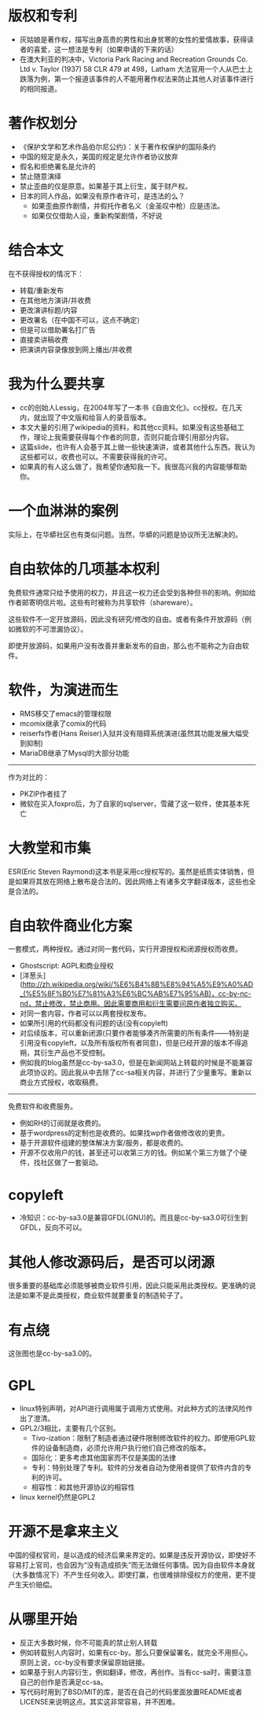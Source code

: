 # 版权和专利

* 灰姑娘是著作权，描写出身高贵的男性和出身贫寒的女性的爱情故事，获得读者的喜爱，这一想法是专利（如果申请的下来的话）
* 在澳大利亚的判决中，Victoria Park Racing and Recreation Grounds Co. Ltd v. Taylor (1937) 58 CLR 479 at 498，Latham 大法官用一个人从巴士上跌落为例，第一个报道该事件的人不能用著作权法来防止其他人对该事件进行的相同报道。

# 著作权划分

* 《保护文学和艺术作品伯尔尼公约》：关于著作权保护的国际条约
* 中国的规定是永久，美国的规定是允许作者协议放弃
* 假名和拒绝署名是允许的
* 禁止随意演绎
* 禁止歪曲的仅是原意。如果基于其上衍生，属于财产权。
* 日本的同人作品，如果没有原作者许可，是违法的么？
  * 如果歪曲原作剧情，并假托作者名义（金圣叹中枪）应是违法。
  * 如果仅仅借助人设，重新构架剧情，不好说

# 结合本文

在不获得授权的情况下：

* 转载/重新发布
* 在其他地方演讲/并收费
* 更改演讲标题/内容
* 更改署名（在中国不可以，这点不确定）
* 但是可以借助署名打广告
* 直接卖讲稿收费
* 把演讲内容录像放到网上播出/并收费

# 我为什么要共享

* cc的创始人Lessig，在2004年写了一本书《自由文化》。cc授权。在几天内，就出现了中文版和给盲人的录音版本。
* 本文大量的引用了wikipedia的资料，和其他cc资料。如果没有这些基础工作，理论上我需要获得每个作者的同意，否则只能合理引用部分内容。
* 这篇slide，也许有人会基于其上做一些快速演讲，或者其他什么东西。我认为这些都可以，收费也可以。不需要获得我的许可。
* 如果真的有人这么做了，我希望你通知我一下。我很高兴我的内容能够帮助你。

# 一个血淋淋的案例

实际上，在华蟒社区也有类似问题。当然，华蟒的问题是协议所无法解决的。

# 自由软体的几项基本权利

免费软件通常只给予使用的权力，并且这一权力还会受到各种但书的影响。例如给作者邮寄明信片啦。这些有时被称为共享软件（shareware）。

这些软件不一定开放源码，因此没有研究/修改的自由。或者有条件开放源码（例如微软的不可泄漏协议）。

即使开放源码，如果用户没有改善并重新发布的自由，那么也不能称之为自由软件。

# 软件，为演进而生

* RMS移交了emacs的管理权限
* mcomix继承了comix的代码
* reiserfs作者(Hans Reiser)入狱并没有阻碍系统演进(虽然其功能发展大幅受到抑制)
* MariaDB继承了Mysql的大部分功能

---

作为对比的：

* PKZIP作者挂了
* 微软在买入foxpro后，为了自家的sqlserver，雪藏了这一软件，使其基本死亡

# 大教堂和市集

ESR(Eric Steven Raymond)这本书是采用cc授权写的。虽然是纸质实体销售，但是如果将其放在网络上散布是合法的。因此网络上有诸多文字翻译版本，这些也全是合法的。

# 自由软件商业化方案

一套模式，两种授权。通过对同一套代码，实行开源授权和闭源授权而收费。

* Ghostscript: AGPL和商业授权
* [洋葱头](http://zh.wikipedia.org/wiki/%E6%B4%8B%E8%94%A5%E9%A0%AD_(%E5%8F%B0%E7%81%A3%E6%BC%AB%E7%95%AB)，cc-by-nc-nd，禁止修改，禁止商用。因此需要商用和衍生需要问原作者独立购买。
* 对同一套内容，作者可以以两套授权发布。
* 如果所引用的代码都没有问题的话(没有copyleft)
* 对后续版本，可以重新闭源(只要作者能够凑齐所需要的所有条件——特别是引用没有copyleft，以及所有版权所有者同意)，但是已经开源的版本不得追朔，其衍生产品也不受控制。
* 例如我的blog虽然是cc-by-sa3.0，但是在新闻网站上转载的时候是不能兼容此项协议的。因此我从中去除了cc-sa相关内容，并进行了少量重写。重新以商业方式授权，收取稿费。

---

免费软件和收费服务。

* 例如RH的订阅就是收费的。
* 基于wordpress的定制也是收费的。如果找wp作者做修改收的更贵。
* 基于开源软件组建的整体解决方案/服务，都是收费的。
* 开源不仅收用户的钱，甚至还可以收第三方的钱。例如某个第三方做了个硬件，找社区做了一套驱动。

# copyleft

* 冷知识：cc-by-sa3.0是兼容GFDL(GNU)的。而且是cc-by-sa3.0可衍生到GFDL，反向不可以。

# 其他人修改源码后，是否可以闭源

很多重要的基础库必须能够被商业软件引用，因此只能采用此类授权。更准确的说法是如果不是此类授权，商业软件就要重复的制造轮子了。

# 有点绕

这张图也是cc-by-sa3.0的。

# GPL

* linux特别声明，对API进行调用属于调用方式使用。对此种方式的法律风险作出了澄清。
* GPL2/3相比，主要有几个区别。
  * Tivo-ization：限制了制造者通过硬件限制修改软件的权力。即使用GPL软件的设备制造商，必须允许用户执行他们自己修改的版本。
  * 国际化：更多考虑其他国家而不仅是美国的法律
  * 专利：特别处理了专利。软件的分发者自动为使用者提供了软件内含的专利的许可。
  * 相容性：和其他开源协议的相容性
* linux kernel仍然是GPL2

# 开源不是拿来主义

中国的侵权官司，是以造成的经济后果来界定的。如果是违反开源协议，即使好不容易打上官司，也会因为“没有造成损失”而无法做任何事情。因为自由软件本身就（大多数情况下）不产生任何收入。即使打赢，也很难排除侵权方的使用，更不提产生天价赔偿。

# 从哪里开始

* 反正大多数时候，你不可能真的禁止别人转载
* 例如转载别人内容时，如果有cc-by。那么只要保留署名，就完全不用担心。原则上说，cc-by没有要求保留原始链接。
* 如果基于别人内容衍生，例如翻译，修改，再创作。当有cc-sa时，需要注意自己的创作是否满足cc-sa。
* 写代码时用到了BSD/MIT的库，是否在自己的代码里面放置README或者LICENSE来说明这点。其实这非常容易，并不困难。
